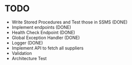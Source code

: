 # TODO

- Write Stored Procedures and Test those in SSMS (DONE)
- Implement endpoints (DONE)
- Health Check Endpoint (DONE)
- Global Exception Handler (DONE)
- Logger (DONE)
- Implement API to fetch all suppliers
- Validation
- Architecture Test